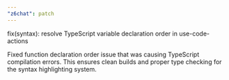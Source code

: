 ```yaml
---
"z6chat": patch
---
```


fix(syntax): resolve TypeScript variable declaration order in use-code-actions

Fixed function declaration order issue that was causing TypeScript compilation errors. This ensures clean builds and proper type checking for the syntax highlighting system.
